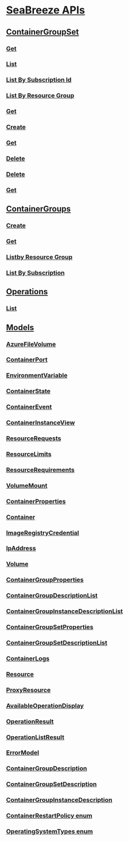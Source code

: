 # [SeaBreeze APIs](seabreeze-index.md)
## [ContainerGroupSet](seabreeze-index-containergroupset.md)
### [Get](seabreeze-api-containergroupsetinstance_get.md)
### [List](seabreeze-api-containergroupsetinstance_list.md)
### [List By Subscription Id](seabreeze-api-containergroupsets_listbysubscriptionid.md)
### [List By Resource Group](seabreeze-api-containergroupsets_listbyresourcegroup.md)
### [Get](seabreeze-api-containergroupsetcontainerlogs_get.md)
### [Create](seabreeze-api-containergroupset_create.md)
### [Get](seabreeze-api-containergroupset_get.md)
### [Delete](seabreeze-api-containergroupset_delete.md)
### [Delete](seabreeze-api-containergroups_delete.md)
### [Get](seabreeze-api-containergroupscontainerlogs_get.md)
## [ContainerGroups](seabreeze-index-containergroups.md)
### [Create](seabreeze-api-containergroups_create.md)
### [Get](seabreeze-api-containergroups_get.md)
### [Listby Resource Group](seabreeze-api-containergroups_listbyresourcegroup.md)
### [List By Subscription](seabreeze-api-containergroups_listbysubscription.md)
## [Operations](seabreeze-index-operations.md)
### [List](seabreeze-api-operations_list.md)
## [Models](seabreeze-index-models.md)
### [AzureFileVolume](seabreeze-model-azurefilevolume.md)
### [ContainerPort](seabreeze-model-containerport.md)
### [EnvironmentVariable](seabreeze-model-environmentvariable.md)
### [ContainerState](seabreeze-model-containerstate.md)
### [ContainerEvent](seabreeze-model-containerevent.md)
### [ContainerInstanceView](seabreeze-model-containerinstanceview.md)
### [ResourceRequests](seabreeze-model-resourcerequests.md)
### [ResourceLimits](seabreeze-model-resourcelimits.md)
### [ResourceRequirements](seabreeze-model-resourcerequirements.md)
### [VolumeMount](seabreeze-model-volumemount.md)
### [ContainerProperties](seabreeze-model-containerproperties.md)
### [Container](seabreeze-model-container.md)
### [ImageRegistryCredential](seabreeze-model-imageregistrycredential.md)
### [IpAddress](seabreeze-model-ipaddress.md)
### [Volume](seabreeze-model-volume.md)
### [ContainerGroupProperties](seabreeze-model-containergroupproperties.md)
### [ContainerGroupDescriptionList](seabreeze-model-containergroupdescriptionlist.md)
### [ContainerGroupInstanceDescriptionList](seabreeze-model-containergroupinstancedescriptionlist.md)
### [ContainerGroupSetProperties](seabreeze-model-containergroupsetproperties.md)
### [ContainerGroupSetDescriptionList](seabreeze-model-containergroupsetdescriptionlist.md)
### [ContainerLogs](seabreeze-model-containerlogs.md)
### [Resource](seabreeze-model-resource.md)
### [ProxyResource](seabreeze-model-proxyresource.md)
### [AvailableOperationDisplay](seabreeze-model-availableoperationdisplay.md)
### [OperationResult](seabreeze-model-operationresult.md)
### [OperationListResult](seabreeze-model-operationlistresult.md)
### [ErrorModel](seabreeze-model-errormodel.md)
### [ContainerGroupDescription](seabreeze-model-containergroupdescription.md)
### [ContainerGroupSetDescription](seabreeze-model-containergroupsetdescription.md)
### [ContainerGroupInstanceDescription](seabreeze-model-containergroupinstancedescription.md)
### [ContainerRestartPolicy enum](seabreeze-model-containerrestartpolicy.md)
### [OperatingSystemTypes enum](seabreeze-model-operatingsystemtypes.md)

